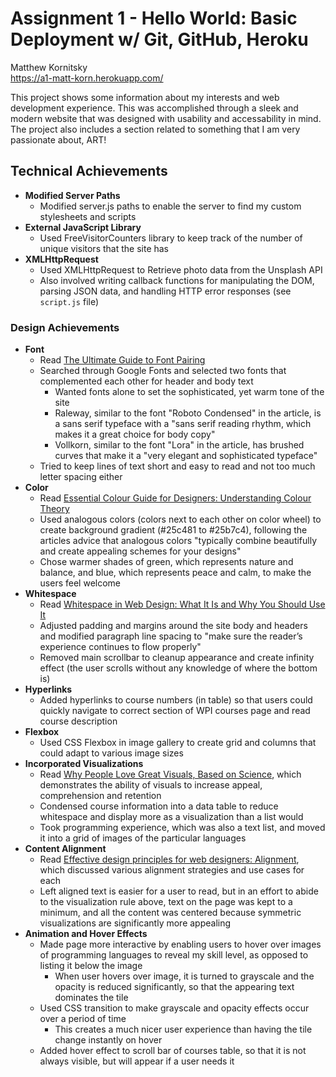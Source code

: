 Assignment 1 - Hello World: Basic Deployment w/ Git, GitHub, Heroku  
===

Matthew Kornitsky  
https://a1-matt-korn.herokuapp.com/

This project shows some information about my interests and web development experience. This was accomplished through a sleek and modern website that was designed with usability and accessability in mind. The project also includes a section related to something that I am very passionate about, ART!

## Technical Achievements
* __Modified Server Paths__
    * Modified server.js paths to enable the server to find my custom stylesheets and scripts 
* __External JavaScript Library__
    * Used FreeVisitorCounters library to keep track of the number of unique visitors that the site has 
* __XMLHttpRequest__
    * Used XMLHttpRequest to Retrieve photo data from the Unsplash API
    * Also involved writing callback functions for manipulating the DOM, parsing JSON data, and handling HTTP error responses (see `script.js` file)

### Design Achievements
* __Font__
    * Read [The Ultimate Guide to Font Pairing](https://www.canva.com/learn/the-ultimate-guide-to-font-pairing/) 
    * Searched through Google Fonts and selected two fonts that complemented each other for header and body text
        * Wanted fonts alone to set the sophisticated, yet warm tone of the site
        * Raleway, similar to the font "Roboto Condensed" in the article, is a sans serif typeface with a "sans serif reading rhythm, which makes it a great choice for body copy"
        * Vollkorn, similar to the font "Lora" in the article, has brushed curves that make it a "very elegant and sophisticated typeface"
    * Tried to keep lines of text short and easy to read and not too much letter spacing either
* __Color__ 
    * Read [Essential Colour Guide for Designers: Understanding Colour Theory](https://www.creativeboom.com/resources/essential-colour-guide-for-designers-understanding-colour-theory/)
    * Used analogous colors (colors next to each other on color wheel) to create background gradient (#25c481 to #25b7c4), following the articles advice that analogous colors "typically combine beautifully and create appealing schemes for your designs"
    * Chose warmer shades of green, which represents nature and balance, and blue, which represents peace and calm, to make the users feel welcome
* __Whitespace__
    * Read [Whitespace in Web Design: What It Is and Why You Should Use It](http://blog.teamtreehouse.com/white-space-in-web-design-what-it-is-and-why-you-should-use-it)
    * Adjusted padding and margins around the site body and headers and modified paragraph line spacing to "make sure the reader’s experience continues to flow properly"
    * Removed main scrollbar to cleanup appearance and create infinity effect (the user scrolls without any knowledge of where the bottom is)
* __Hyperlinks__
    * Added hyperlinks to course numbers (in table) so that users could quickly navigate to correct section of WPI courses page and read course description
* __Flexbox__
    * Used CSS Flexbox in image gallery to create grid and columns that could adapt to various image sizes
* __Incorporated Visualizations__
    * Read [Why People Love Great Visuals, Based on Science](https://piktochart.com/blog/why-people-love-great-visuals-science/), which demonstrates the ability of visuals to increase appeal, comprehension and retention
    * Condensed course information into a data table to reduce whitespace and display more as a visualization than a list would
    * Took programming experience, which was also a text list, and moved it into a grid of images of the particular languages
* __Content Alignment__
    * Read [Effective design principles for web designers: Alignment](https://www.techrepublic.com/blog/web-designer/effective-design-principles-for-web-designers-alignment/), which discussed various alignment strategies and use cases for each 
    * Left aligned text is easier for a user to read, but in an effort to abide to the visualization rule above, text on the page was kept to a minimum, and all the content was centered because symmetric visualizations are significantly more appealing
* __Animation and Hover Effects__
    * Made page more interactive by enabling users to hover over images of programming languages to reveal my skill level, as opposed to listing it below the image
        * When user hovers over image, it is turned to grayscale and the opacity is reduced significantly, so that the appearing text dominates the tile
    * Used CSS transition to make grayscale and opacity effects occur over a period of time
        * This creates a much nicer user experience than having the tile change instantly on hover  
    * Added hover effect to scroll bar of courses table, so that it is not always visible, but will appear if a user needs it
